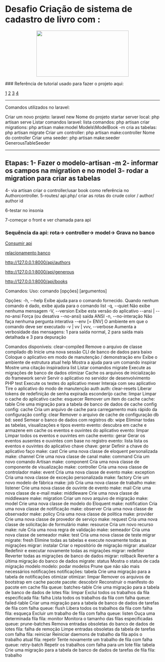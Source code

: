 # Desafio Criação de sistema de cadastro de livro com :
<p align="center"><a href="https://laravel.com" target="_blank"><img src="https://raw.githubusercontent.com/laravel/art/master/logo-lockup/5%20SVG/2%20CMYK/1%20Full%20Color/laravel-logolockup-cmyk-red.svg" width="300" height="150"></a></p>
### Referência de tutorial usado para fazer o projeto aqui: 

[1](https://bit.ly/31yAPOJ)
[2](https://www.toptal.com/laravel/restful-laravel-api-tutorial)
[3](https://www.devmedia.com.br/exemplo-pratico-regras-e-tipos-de-relacionamentos-sql-server-2008-parte-3/18409)
[4](https://dev.to/roxie/adding-and-removing-columns-from-existing-tables-using-laravel-migrations-389g)
__________________________________________________________________
Comandos utilizados no laravel:


Criar um novo projeto: laravel new Nome do projeto
startar server local: php artisan serve
Listar comandos laravel: lista comandos: php artisan
criar migrations: php artisan make:model Models\\ModelBook -m
cria as tabelas: php artisan migrate 
Criar um controller: php artisan make:controller Nome do controller
Criar uma seeder: php artisan make:seeder GenerousTableSeeder 

---------------------------------------------------
Etapas:
1- Fazer o modelo-artisan -m
2- informar os campos na migration e no model
3- rodar a migration para criar as tabelas
-----------------------------------------------
4- via artisan criar o controller/usar book como referência no Authorcontroller.
5-routes/ api.php/ criar as rotas do crude color / author/ author id

6-testar no insonia 

7-começar o front e ver chamada para api

### Sequência da api: rota-> controller-> model-> Grava no banco

[Consumir api](https://www.twilio.com/blog/criar-e-consumir-uma-api-restful-no-php-laravel)

[relacionamento banco](https://matheusteixeira.com.br/blog/elaborando-relacionamentos-entre-modelos-no-laravel/)

http://127.0.0.1:8000/api/authors

http://127.0.0.1:8000/api/generous

http://127.0.0.1:8000/api/books



Comandos:
Uso:
  comando [opções] [argumentos]

Opções:
  -h, --help Exibe ajuda para o comando fornecido. Quando nenhum comando é dado, exibe ajuda para o comando list
  -q, --quiet Não exibe nenhuma mensagem
  -V, --version Exibe esta versão do aplicativo
      --ansi | --no-ansi Força (ou desativa --no-ansi) saída ANSI
  -n, --no-interação Não faça nenhuma pergunta interativa
      --env [= ENV] O ambiente em que o comando deve ser executado
  -v | vv | vvv, --verbose Aumenta a verbosidade das mensagens: 1 para saída normal, 2 para saída mais detalhada e 3 para depuração

Comandos disponíveis:
  clear-compiled Remove o arquivo de classe compilado
  db Inicie uma nova sessão CLI de banco de dados
  para baixo Coloque o aplicativo em modo de manutenção / demonstração
  env Exibe o ambiente de estrutura atual
  help Mostra a ajuda para um comando
  inspirar Mostre uma citação inspiradora
  list Listar comandos
  migrate Execute as migrações de banco de dados
  otimizar Cache os arquivos de inicialização do framework
  servir Servir o aplicativo no servidor de desenvolvimento PHP
  test Execute os testes do aplicativo
  mexer Interaja com seu aplicativo
  Tire o aplicativo do modo de manutenção
 auth
  auth: clear-resets Liberar tokens de redefinição de senha expirada
 esconderijo
  cache: limpar Limpar o cache do aplicativo
  cache: esquecer Remover um item do cache
  cache: table Crie uma migração para a tabela de banco de dados de cache
 config
  config: cache Cria um arquivo de cache para carregamento mais rápido da configuração
  config: clear Remover o arquivo de cache de configuração
 db
  bd: seed Semear o banco de dados com registros
  db: wipe Eliminar todas as tabelas, visualizações e tipos
 evento
  evento: descubra em cache e armazene em cache os eventos e ouvintes do aplicativo
  evento: limpar Limpar todos os eventos e ouvintes em cache
  evento: gerar Gerar os eventos ausentes e ouvintes com base no registro
  evento: lista lista os eventos e ouvintes do aplicativo
 chave
  chave: gerar Definir a chave do aplicativo
 faço
  make: cast Crie uma nova classe de eloquent personalizada
  make: channel Crie uma nova classe de canal
  make: command Cria um novo comando Artisan
  make: component Cria uma nova classe de componente de visualização
  make: controller Cria uma nova classe de controlador
  make: event Cria uma nova classe de evento
  make: exception Cria uma nova classe de exceção personalizada
  make: factory Crie um novo modelo de fábrica
  make: job Cria uma nova classe de trabalho
  make: listener Crie uma nova classe de ouvinte de evento
  make: mail Crie uma nova classe de e-mail
  make: middleware Crie uma nova classe de middleware
  make: migration Criar um novo arquivo de migração
  make: model Crie uma nova classe de modelo do Eloquent
  make: notification Cria uma nova classe de notificação
  make: observer Cria uma nova classe de observador
  make: policy Cria uma nova classe de política
  make: provider Crie uma nova classe de provedor de serviço
  make: request Cria uma nova classe de solicitação de formulário
  make: resource Cria um novo recurso
  make: rule Cria uma nova regra de validação
  make: semeador Cria uma nova classe de semeador
  make: test Cria uma nova classe de teste
 migrar
  migrate: fresh Elimine todas as tabelas e execute novamente todas as migrações
  migrar: instalar Criar o repositório de migração
  migrar: atualizar Redefinir e executar novamente todas as migrações
  migrar: redefinir Reverter todas as migrações de banco de dados
  migrar: rollback Reverter a última migração do banco de dados
  migrate: status Mostra o status de cada migração
 modelo
  modelo: podar modelos Prune que não são mais necessários
 notificações
  notificações: tabela Crie uma migração para a tabela de notificações
 otimizar
  otimizar: limpar Remover os arquivos de bootstrap em cache
 pacote
  pacote: descobrir Reconstruir o manifesto do pacote em cache
 fila
  queue: batches-table Crie uma migração para a tabela de banco de dados de lotes
  fila: limpar Exclui todos os trabalhos da fila especificada
  fila: falha Lista todos os trabalhos da fila com falha
  queue: failed-table Criar uma migração para a tabela de banco de dados de tarefas de fila com falha
  queue: flush Libera todos os trabalhos da fila com falha
  fila: esqueça Excluir um trabalho de fila com falha
  queue: listen Ouça uma determinada fila
  fila: monitor Monitora o tamanho das filas especificadas
  queue: prune-batches Remova entradas obsoletas do banco de dados de lotes
  fila: falha de remoção Limpe entradas obsoletas da tabela de tarefas com falha
  fila: reiniciar Reiniciar daemons de trabalho da fila após o trabalho atual
  fila: repetir Tente novamente um trabalho de fila com falha
  queue: retry-batch Repetir os trabalhos com falha para um lote
  fila: tabela Crie uma migração para a tabela de banco de dados de tarefas de fila
  fila: trabalho



